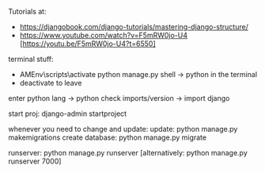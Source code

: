 Tutorials at: 
- https://djangobook.com/django-tutorials/mastering-django-structure/
- https://www.youtube.com/watch?v=F5mRW0jo-U4 [https://youtu.be/F5mRW0jo-U4?t=6550]


terminal stuff: 

- AMEnv\scripts\activate
python manage.py shell -> python in the terminal
- deactivate to leave

enter python lang -> python
check imports/version -> import django

start proj: django-admin startproject <name>

whenever you need to change and update:
update: python manage.py makemigrations
create database: python manage.py migrate


runserver: python manage.py runserver
[alternatively: python manage.py runserver 7000]